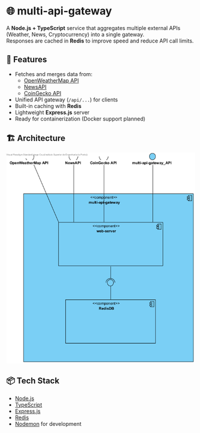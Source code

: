 # 🌐 multi-api-gateway

A **Node.js + TypeScript** service that aggregates multiple external APIs (Weather, News, Cryptocurrency) into a single gateway.  
Responses are cached in **Redis** to improve speed and reduce API call limits.

## 🚀 Features
- Fetches and merges data from:
  - [OpenWeatherMap API](https://openweathermap.org/api)
  - [NewsAPI](https://newsapi.org/)
  - [CoinGecko API](https://www.coingecko.com/en/api)
- Unified API gateway (`/api/...`) for clients
- Built-in caching with **Redis**
- Lightweight **Express.js** server
- Ready for containerization (Docker support planned)

## 🏗 Architecture
![Architecture Diagram](./docs/LogicalView_L2.png)

## 📦 Tech Stack
- [Node.js](https://nodejs.org/)
- [TypeScript](https://www.typescriptlang.org/)
- [Express.js](https://expressjs.com/)
- [Redis](https://redis.io/)
- [Nodemon](https://nodemon.io/) for development